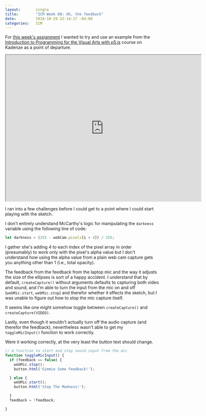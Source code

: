 ```yaml
---
layout:       single
title:        "ICM Week 08: Oh, the feedback"
date:         2018-10-29 22:14:17 -04:00
categories:   ICM
---
```


For [this week's assignment](https://editor.p5js.org/nopivnick/sketches/BJ9MnMBhm) I wanted to try and use an example from the [Introduction to Programming for the Visual Arts with p5.js](https://www.kadenze.com/courses/introduction-to-programming-for-the-visual-arts-with-p5-js-vi/) course on Kadenze as a point of departure.

<iframe src="https://drive.google.com/file/d/1CTL_W8o98op3uC4JZbl5nwV3nUmLysxB/preview" width="640" height="480"></iframe>

I ran into a few challenges before I could get to a point where I could start playing with the sketch.

I don't entirely understand McCarthy's logic for manipulating the `darkness` variable using the following line of code:

```javascript
let darkness = (255 - webCam.pixels[i + 4]) / 255;
```

I gather she's adding 4 to each index of the pixel array in order (presumably) to work only with the pixel's alpha value but I don't understand how using the alpha value from a plain web cam capture gets you anything other than 1 (i.e., total opacity).

The feedback from the feedback from the laptop mic and the way it adjusts the size of the ellipses is sort of a happy accident. I understand that by default, `createCapture()` without arguments defaults to capturing both video and sound, and I'm able to turn the input from the mic on and off (`webMic.start`, `webMic.stop`) and therefor whether it effects the sketch, but I was unable to figure out how to stop the mic capture itself.

It seems like one might somehow toggle between `createCapture()` and `createCapture(VIDEO)`.

Lastly, even though it wouldn't actually turn off the audio capture (and therefor the feedback), nevertheless wasn't able to get my `toggleMicInput()` function to work correctly.

Were it working correctly, at the very least the button text should change.

```javascript
// A function to start and stop sound input from the mic
function toggleMicInput() {
  if (feedback == false) {
    webMic.stop();
    button.html('Gimmie Some Feedback!');

  } else {
    webMic.start();
    button.html('Stop The Madness!');

  }
  feedback = !feedback;

}
```
